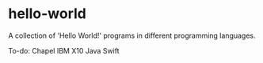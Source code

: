 # hello-world

A collection of 'Hello World!' programs in different programming languages.

To-do:
Chapel
IBM X10
Java
Swift

